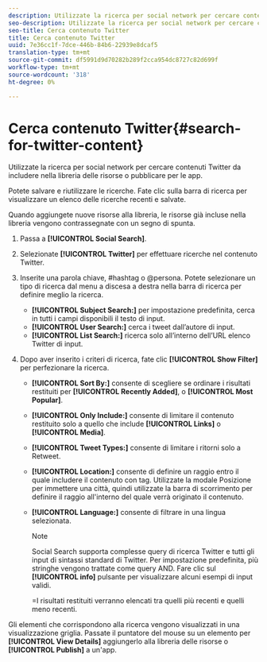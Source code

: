 ```yaml
---
description: Utilizzate la ricerca per social network per cercare contenuti Twitter da includere nella libreria delle risorse o pubblicare per le app.
seo-description: Utilizzate la ricerca per social network per cercare contenuti Twitter da includere nella libreria delle risorse o pubblicare per le app.
seo-title: Cerca contenuto Twitter
title: Cerca contenuto Twitter
uuid: 7e36cc1f-7dce-446b-84b6-22939e8dcaf5
translation-type: tm+mt
source-git-commit: df5991d9d70282b289f2cca954dc8727c82d699f
workflow-type: tm+mt
source-wordcount: '318'
ht-degree: 0%

---
```



# Cerca contenuto Twitter{#search-for-twitter-content}

Utilizzate la ricerca per social network per cercare contenuti Twitter da includere nella libreria delle risorse o pubblicare per le app.

Potete salvare e riutilizzare le ricerche. Fate clic sulla barra di ricerca per visualizzare un elenco delle ricerche recenti e salvate.

Quando aggiungete nuove risorse alla libreria, le risorse già incluse nella libreria vengono contrassegnate con un segno di spunta.

1. Passa a **[!UICONTROL Social Search]**.
1. Selezionate **[!UICONTROL Twitter]** per effettuare ricerche nel contenuto Twitter.
1. Inserite una parola chiave, #hashtag o @persona. Potete selezionare un tipo di ricerca dal menu a discesa a destra nella barra di ricerca per definire meglio la ricerca.

   * **[!UICONTROL Subject Search:]** per impostazione predefinita, cerca in tutti i campi disponibili il testo di input.
   * **[!UICONTROL User Search:]** cerca i tweet dall’autore di input.
   * **[!UICONTROL List Search:]** ricerca solo all’interno dell’URL elenco Twitter di input.

1. Dopo aver inserito i criteri di ricerca, fate clic **[!UICONTROL Show Filter]** per perfezionare la ricerca.

   * **[!UICONTROL Sort By:]** consente di scegliere se ordinare i risultati restituiti per **[!UICONTROL Recently Added]**, o **[!UICONTROL Most Popular]**.

   * **[!UICONTROL Only Include:]** consente di limitare il contenuto restituito solo a quello che include **[!UICONTROL Links]** o **[!UICONTROL Media]**.

   * **[!UICONTROL Tweet Types:]** consente di limitare i ritorni solo a Retweet.
   * **[!UICONTROL Location:]** consente di definire un raggio entro il quale includere il contenuto con tag. Utilizzate la modale Posizione per immettere una città, quindi utilizzate la barra di scorrimento per definire il raggio all&#39;interno del quale verrà originato il contenuto.
   * **[!UICONTROL Language:]** consente di filtrare in una lingua selezionata.

      >[!NOTE]
      >
      >Social Search supporta complesse query di ricerca Twitter e tutti gli input di sintassi standard di Twitter. Per impostazione predefinita, più stringhe vengono trattate come query AND. Fare clic sul **[!UICONTROL info]** pulsante per visualizzare alcuni esempi di input validi.
      >
      >=I risultati restituiti verranno elencati tra quelli più recenti e quelli meno recenti.

Gli elementi che corrispondono alla ricerca vengono visualizzati in una visualizzazione griglia. Passate il puntatore del mouse su un elemento per **[!UICONTROL View Details]** aggiungerlo alla libreria delle risorse o **[!UICONTROL Publish]** a un&#39;app.
